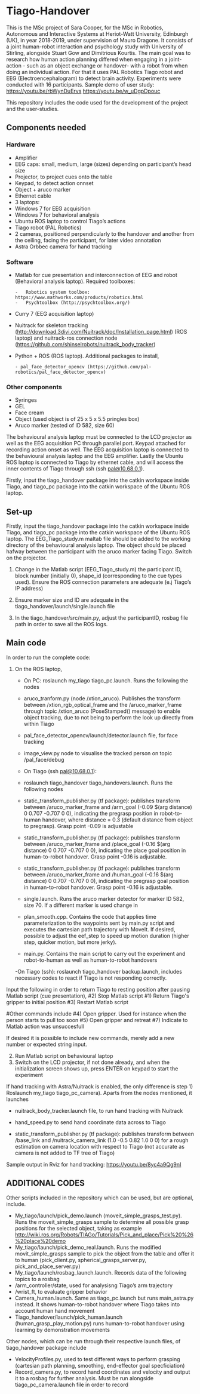 # Tiago-Handover

This is the MSc project of Sara Cooper, for the MSc in Robotics, Autonomous and Interactive Systems at Heriot-Watt University, Edinburgh (UK), in year 2018-2019, under supervision of Mauro Dragone. It consists of a joint human-robot interaction and psychology study with University of Stirling, alongside Stuart Gow and Dimitrious Kourtis. The main goal was to research how human action planning differed when engaging in a joint-action - such as an object exchange or handover- with a robot from when doing an individual action. For that it uses PAL Robotics Tiago robot and EEG (Electroencephalogram) to detect brain activity. Experiments were conducted with 16 participants.
Sample demo of user study: 
https://youtu.be/rbWynDuErvs
https://youtu.be/w_uDgpDpouc


This repository includes the code used for the development of the project and the user-studies. 

## **Components needed**

### Hardware


-	Amplifier
-	EEG caps: small, medium, large (sizes) depending on participant’s head size
-	Projector, to project cues onto the table
-	Keypad, to detect action onnset
-	Object + aruco marker
-	Ethernet cable
-	3 laptops:
  -	Windows 7 for EEG acquisition
  -	Windows 7 for behavioral analysis
  -	Ubuntu ROS laptop to control Tiago’s actions
-	Tiago robot (PAL Robotics)
-	2 cameras, positioned perpendicularly to the handover and another from the ceiling, facing the participant, for later video annotation
-	Astra Orbbec camera for hand tracking

### Software

-	Matlab for cue presentation and interconnection of EEG and robot (Behavioral analysis laptop). Required toolboxes:

        -	Robotics system toolbox: https://www.mathworks.com/products/robotics.html
        -	Psychtoolbox (http://psychtoolbox.org/)
-	Curry 7  (EEG acquisition laptop)
-	Nuitrack for skeleton tracking (http://download.3divi.com/Nuitrack/doc/Installation_page.html)  (ROS laptop) and nuitrack-ros connection node (https://github.com/shinselrobots/nuitrack_body_tracker)
-	Python + ROS (ROS laptop). Additional packages to install,

        - pal_face_detector_opencv (https://github.com/pal-robotics/pal_face_detector_opencv)

### Other components

-	Syringes
-	GEL
-	Face cream
-	Object (used object is of 25 x 5 x 5.5 pringles box)
-	Aruco marker (tested of ID 582, size 60)


The behavioural analysis laptop must be connected to the LCD projector as well as the EEG acquisition PC through parallel port. Keypad attached for recording action onset as well.  The EEG acquisition laptop is connected to the behavioural analysis laptop and the EEG amplifier. Lastly the Ubuntu ROS laptop is connected to Tiago by ethernet cable, and will access the inner contents of Tiago through ssh (ssh pal@10.68.0.1).

Firstly, input the tiago_handover package into the catkin workspace inside Tiago, and tiago_pc package into the catkin workspace of the Ubuntu ROS laptop.


## **Set-up**


Firstly, input the tiago_handover package into the catkin workspace inside Tiago, and tiago_pc package into the catkin workspace of the Ubuntu ROS laptop. The EEG_Tiago_study.m maltab file should be added to the working directory of the behavioural analysis laptop. The object should be placed hafway between the participant with the aruco marker facing Tiago. Switch on the projector. 


1.	Change in the Matlab script  (EEG_Tiago_study.m) the participant ID, block number (initially 0), shape_id (corresponding to the cue types used). Ensure the ROS connection parameters are adequate (e.j Tiago’s IP address)
2.	Ensure marker size and ID are adequate in the tiago_handover/launch/single.launch file

3.	In the tiago_handover/src/main.py, adjust the participantID, rosbag file path in order to save all the ROS logs. 

## **Main code**

In order to run the complete code:


1.	On the ROS laptop,

    - On PC: roslaunch my_tiago tiago_pc.launch. Runs the following the nodes
    
     - aruco_tranform.py (node /xtion_aruco). Publishes the  transform between /xtion_rgb_optical_frame and the /aruco_marker_frame through topic /xtion_aruco (PoseStamped() message) to enable object tracking, due to not being to perform the look up directly from within Tiago

     - pal_face_detector_opencv/launch/detector.launch file, for face tracking

     - image_view.py node to visualise the tracked person on topic /pal_face/debug



     - On Tiago (ssh pal@10.68.0.1):
      - roslaunch tiago_handover tiago_handovers.launch. Runs the following nodes

      - static_transform_publisher.py (tf package): publishes transform between /aruco_marker_frame and /arm_goal (-0.09 $(arg distance) 0 0.707 -0.707 0 0), indicating the pregrasp position in robot-to-human handover, where distance = 0.3 (default distance from object to pregrasp). Grasp point -0.09 is adjustable

      - static_transform_publisher.py (tf package): publishes transform between /aruco_marker_frame and /place_goal (-0.16 $(arg distance) 0 0.707 -0.707 0 0), indicating the place goal position in human-to-robot handover. Grasp point -0.16 is adjustable.

      - static_transform_publisher.py (tf package): publishes transform between /aruco_marker_frame and /human_goal (-0.16 $(arg distance) 0 0.707 -0.707 0 0), indicating the pregrasp goal position in human-to-robot handover. Grasp point -0.16 is adjustable.
      - single.launch. Runs the aruco marker detector for marker ID 582, size 70. If a different marker is used change in


       - plan_smooth.cpp. Contains the code that applies time parameterization to the waypoints sent by main.py script and executes the cartesian path trajectory with MoveIt. If desired, possible to adjust the eef_step to speed up motion duration (higher step, quicker motion, but more jerky).

       - main.py. Contains the main script to carry out the experiment and robot-to-human as well as human-to-robot handovers

     -On Tiago (ssh): roslaunch tiago_handover backup.launch, includes necessary codes to react if Tiago is not responding correctly.

Input the following in order to return Tiago to resting position after pausing Matlab script (cue presentation),
#2) Stop Matlab script
#1) Return Tiago's gripper to initial position
#3) Restart Matlab script

#Other commands include
#4) Open gripper. Used for instance when the person starts to pull too soon
#5) Open gripper and retreat
#7) Indicate to Matlab action was unsuccesfull

If desired it is possible to include new commands, merely add a new number or expected string input.

2. Run Matlab script on behavioural laptop
3. Switch on the LCD projector, if not done already, and when the initialization screen shows up, press ENTER on keypad to start the experiment

If hand tracking with Astra/Nuitrack is enabled, the only difference is step 1)
Roslaunch my_tiago tiago_pc_camera). Aparts from the nodes mentioned, it launches

- nuitrack_body_tracker.launch file, to run hand tracking with Nuitrack
- hand_speed.py to send hand coordinate data across to Tiago

- static_transform_publisher.py (tf package): publishes transform between /base_link and /nuitrack_camera_link  (1.0 -0.5 0.82 1.0 0 0) for a rough estimation on camera location with respect to Tiago (not accurate as camera is not added to TF tree of Tiago)

Sample output in Rviz for hand tracking: https://youtu.be/8yc4a9Qg9nI



## **ADDITIONAL CODES**

Other scripts included in the repository which can be used, but are optional, include.

-	My_tiago/launch/pick_demo.launch (moveit_simple_grasps_test.py). Runs the moveit_simple_grasps sample to determine all possible grasp positions for the selected object, taking as example http://wiki.ros.org/Robots/TIAGo/Tutorials/Pick_and_place/Pick%20%26%20place%20demo
-	My_tiago/launch/pick_demo_real.launch. Runs the modified movit_simple_grasps sample to pick the object from the table and offer it to human (pick_client.py, spherical_grasps_server.py, pick_and_place_server.py)
-	My_tiago/launch/rosbag_launch.launch. Records data of the following topics to a rosbag
  -	/arm_controller/state, used for analysisng Tiago’s arm trajectory
  -	/wrist_ft, to evaluate gripper behavior
-	Camera_human.launch. Same as tiago_pc.launch but runs main_astra.py instead. It shows human-to-robot handover where Tiago takes into account human hand movement
-	Tiago_handover/launch/pick_human.launch (human_grasp_play_motion.py) runs human-to-robot handover using learning by demonstration movements

Other nodes, which can be run through their respective launch files, of tiago_handover package include

-	VelocityProfiles.py, used to test different ways to perform grasping (cartesian path planning, smoothing, end-effector goal specficiation)
-	Record_camera.py, to record hand coordinates and velocity and output it to a rosbag for further analysis. Must be run alongside tiago_pc_camera.launch file in order to record


